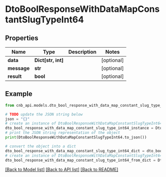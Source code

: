 # DtoBoolResponseWithDataMapConstantSlugTypeInt64


## Properties

Name | Type | Description | Notes
------------ | ------------- | ------------- | -------------
**data** | **Dict[str, int]** |  | [optional] 
**message** | **str** |  | [optional] 
**result** | **bool** |  | [optional] 

## Example

```python
from cnb_api.models.dto_bool_response_with_data_map_constant_slug_type_int64 import DtoBoolResponseWithDataMapConstantSlugTypeInt64

# TODO update the JSON string below
json = "{}"
# create an instance of DtoBoolResponseWithDataMapConstantSlugTypeInt64 from a JSON string
dto_bool_response_with_data_map_constant_slug_type_int64_instance = DtoBoolResponseWithDataMapConstantSlugTypeInt64.from_json(json)
# print the JSON string representation of the object
print(DtoBoolResponseWithDataMapConstantSlugTypeInt64.to_json())

# convert the object into a dict
dto_bool_response_with_data_map_constant_slug_type_int64_dict = dto_bool_response_with_data_map_constant_slug_type_int64_instance.to_dict()
# create an instance of DtoBoolResponseWithDataMapConstantSlugTypeInt64 from a dict
dto_bool_response_with_data_map_constant_slug_type_int64_from_dict = DtoBoolResponseWithDataMapConstantSlugTypeInt64.from_dict(dto_bool_response_with_data_map_constant_slug_type_int64_dict)
```
[[Back to Model list]](../README.md#documentation-for-models) [[Back to API list]](../README.md#documentation-for-api-endpoints) [[Back to README]](../README.md)


